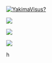 [![YakimaVisus?](https://readme-typing-svg.herokuapp.com?color=%2336BCF7&lines=hi+I+m+Yakima+Visus)](https://git.io/typing-svg)


![](https://github-profile-summary-cards.vercel.app/api/cards/most-commit-language?username=YakimaVisus&theme=solarized_dark)


![](https://github-profile-summary-cards.vercel.app/api/cards/repos-per-language?username=YakimaVisus&theme=solarized_dark)


![](https://github-profile-summary-cards.vercel.app/api/cards/stats?username=YakimaVisus&theme=solarized_dark)


<!--
**YakimaVisus/YakimaVisus** is a ✨ _special_ ✨ repository because its `README.md` (this file) appears on your GitHub profile.

Here are some ideas to get you started:

- 🔭 I’m currently working on ...
- 🌱 I’m currently learning ...
- 👯 I’m looking to collaborate on ...
- 🤔 I’m looking for help with ...
- 💬 Ask me about ...
- 📫 How to reach me: ...
- 😄 Pronouns: ...
- ⚡ Fun fact: ...
-->
h
